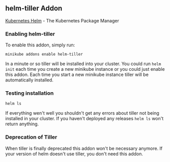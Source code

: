 ## helm-tiller Addon
[Kubernetes Helm](https://helm.sh) - The Kubernetes Package Manager

### Enabling helm-tiller
To enable this addon, simply run:

```shell script
minikube addons enable helm-tiller
```

In a minute or so tiller will be installed into your cluster. You could run `helm init` each time you create a new minikube instance or you could just enable this addon.
Each time you start a new minikube instance tiller will be automatically installed. 

### Testing installation

```shell script
helm ls
```

If everything wen't well you shouldn't get any errors about tiller not being installed in your cluster. If you haven't deployed any releases `helm ls` won't return anything.

### Deprecation of Tiller
When tiller is finally deprecated this addon won't be necessary anymore. If your version of helm doesn't use tiller, you don't need this addon.
